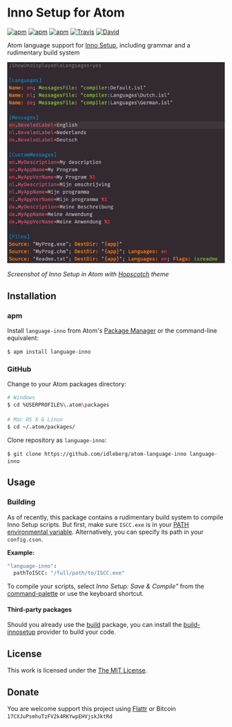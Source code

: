 # Inno Setup for Atom

[![apm](https://img.shields.io/apm/l/language-inno.svg?style=flat-square)](https://atom.io/packages/language-inno)
[![apm](https://img.shields.io/apm/v/language-inno.svg?style=flat-square)](https://atom.io/packages/language-inno)
[![apm](https://img.shields.io/apm/dm/language-inno.svg?style=flat-square)](https://atom.io/packages/language-inno)
[![Travis](https://img.shields.io/travis/idleberg/atom-language-inno.svg?style=flat-square)](https://travis-ci.org/idleberg/atom-language-inno)
[![David](https://img.shields.io/david/dev/idleberg/atom-language-inno.svg?style=flat-square)](https://david-dm.org/idleberg/atom-language-inno#info=devDependencies)

Atom language support for [Inno Setup](https://github.com/jrsoftware/issrc), including grammar and a rudimentary build system

![Screenshot](https://raw.githubusercontent.com/idleberg/atom-language-inno/master/screenshot.png)

*Screenshot of Inno Setup in Atom with [Hopscotch](https://atom.io/themes/hopscotch) theme*

## Installation

### apm

Install `language-inno` from Atom's [Package Manager](http://flight-manual.atom.io/using-atom/sections/atom-packages/) or the command-line equivalent:

`$ apm install language-inno`

### GitHub

Change to your Atom packages directory:

```bash
# Windows
$ cd %USERPROFILE%\.atom\packages

# Mac OS X & Linux
$ cd ~/.atom/packages/
```

Clone repository as `language-inno`:

`$ git clone https://github.com/idleberg/atom-language-inno language-inno`

## Usage

### Building

As of recently, this package contains a rudimentary build system to compile Inno Setup scripts. But first, make sure `ISCC.exe` is in your [PATH environmental variable](http://superuser.com/a/284351/195953). Alternatively, you can specify its path in your `config.cson`.

**Example:**

```cson
"language-inno":
  pathToISCC: "/full/path/to/ISCC.exe"
```

To compile your scripts, select *Inno Setup: Save & Compile”* from the [command-palette](https://atom.io/docs/latest/getting-started-atom-basics#command-palette) or use the keyboard shortcut.

#### Third-party packages

Should you already use the [build](https://atom.io/packages/build) package, you can install the [build-innosetup](https://atom.io/packages/build-innosetup) provider to build your code.

## License

This work is licensed under the [The MIT License](LICENSE.md).

## Donate

You are welcome support this project using [Flattr](https://flattr.com/submit/auto?user_id=idleberg&url=https://github.com/idleberg/atom-language-inno) or Bitcoin `17CXJuPsmhuTzFV2k4RKYwpEHVjskJktRd`